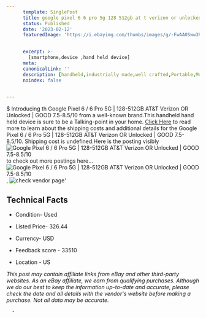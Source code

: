 ```yaml
---
      template: SinglePost
      title: google pixel 6 6 pro 5g 128 512gb at t verizon or unlocked good 7 5 8 5 10
      status: Published
      date: '2023-02-12'
      featuredImage: 'https://i.ebayimg.com/thumbs/images/g/-FwAAOSww3Ri2vyb/s-l225.jpg'
       

      excerpt: >-
        [smartphone,device ,hand held device]
      meta:
      canonicalLink: ''
      description: [handheld,industrially made,well crafted,Portable,Mobile,Compact,Convenient,Lightweight,Maneuverable,Man-portable,Miniature,Carriable,Hand-held,Light,Holdable,Transportable,Mobile device,Pocket-sized,On-the-go,Wireless,Cordless,Compact size,Convenient size, smartphone,device ,hand held device]
      noindex: false
      

---
```

$
      Introducing th Google Pixel 6 / 6 Pro 5G | 128-512GB AT&T Verizon OR Unlocked | GOOD 7.5-8.5/10 from a well-known brand.This handheld hand held device is sure to be a Talking-point in your home. [Click Here](https://www.ebay.com/itm/275138407115?hash=item400f86eacb%3Ag%3A-FwAAOSww3Ri2vyb&mkevt=1&mkcid=1&mkrid=711-53200-19255-0&campid=%253CePNCampaignId%253E&customid=%253CreferenceId%253E&toolid=10049) to read more to learn about the shipping costs and additional details for the Google Pixel 6 / 6 Pro 5G | 128-512GB AT&T Verizon OR Unlocked | GOOD 7.5-8.5/10. Shipping cost is undefined.Here is the posting visibly ![Google Pixel 6 / 6 Pro 5G | 128-512GB AT&T Verizon OR Unlocked | GOOD 7.5-8.5/10](https://i.ebayimg.com/thumbs/images/g/-FwAAOSww3Ri2vyb/s-l225.jpg) to check out more postings here... ![Google Pixel 6 / 6 Pro 5G | 128-512GB AT&T Verizon OR Unlocked | GOOD 7.5-8.5/10](https://i.ebayimg.com/images/g/-FwAAOSww3Ri2vyb/s-l1600.jpg), ![check vendor page](https://origin-galleryplus.ebayimg.com/ws/web/275138407115_2_0_1/225x225.jpg)'

      

 ## Technical Facts 



     
      

 - Condition- Used 


      

 - Listed Price- 326.44 


      

 - Currency- USD 


      

 - Feedback score - 33510 


      

 - Location - US 


      
      

 *_This post may contain affiliate links from eBay and other third-party websites. As an eBay affiliate, we earn from qualifying purchases. Although we do our best to keep the information up-to-date and accurate, please check the date and all details with the vendor's website before making a purchase. Not all data may be accurate._*




      -
